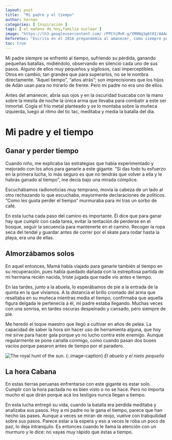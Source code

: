 ```yaml
---
layout: post
title:  "Mi padre y el tiempo"
author: hernan
categories: [ Inspiración ]
tags: [ el mañana de hoy,familia nuclear ]
image: "https://lh3.googleusercontent.com/-rPPCtLMvK-g/YM9Nq3g6t0I/AAAAAAABgEk/H7eKlmlQ0ZIJ94T0hItU2HUeN9PKGOApQCLcBGAsYHQ/s1600/1624198571054705-0.png"
beforetoc: "Escrito en el 2016 prepandemia al amanecer, como siempre puntual, sin recurrir a la alarma del reloj."
toc: true
---
```


Mi padre siempre se enfrentó al tiempo, sufriendo su pérdida, ganando pequeñas batallas, midiéndolo, observando en silencio cada uno de sus pasos. Alguno de ellos muy pequeños y sigilosos, casi imperceptibles. Otros en cambio, tan grandes que para superarlos, no se le nombra directamente. “Aquel tiempo”, “años atrás”; son imprecisiones que los hijos de Adán usan para no mirarlo de frente. Pero mi padre no era uno de ellos.

Antes del amanecer, abría sus ojos y en la oscuridad buscaba con la mano sobre la mesita de noche la única arma que llevaba para combatir a este ser inmortal. Cogía el frío metal planteado y se lo montaba sobre la muñeca izquierda, luego al ritmo del tic tac, meditaba y media la batalla del día.

# Mi padre y el tiempo

## Ganar y perder tiempo

Cuando niño, me explicaba las estrategias que había experimentado y mejorado con los años para ganarle a este gigante. “Si das todo tu esfuerzo en la primera lucha, lo más seguro es que no tendrás que volver a ella y le habrás ganado al tiempo”, me decía bajo una mirada cómplice.

Escuchábamos radionoticias muy temprano, movía la cabeza de un lado al otro rechazando lo que escuchaba, mayormente declaraciones de políticos. “Como les gusta perder el tiempo” murmuraba para mí tras un sorbo de café.

En esta lucha cada paso del camino es importante. Él dice que para ganar hay que cumplir con cada tarea, evitar la tentación de perderse en el bosque, seguir la secuencia para mantenerte en el camino. Recoger la ropa seca del tendal y guardar antes de correr por el skate para rodar hasta la playa, era una de ellas.

## Almorzábamos solos

En aquel entonces, Mamá había viajado para ganarle también al tiempo en su recuperación, pues había quedado dañada con la estrepitosa partida de mi hermana recién nacida, triste jugada que nadie vio antes e tiempo.

En las tardes, junto a la abuela, lo esperábamos de pie a la entrada de la quinta en la que vivíamos. A la distancia el brillo cromado del arma que resaltaba en su muñeca mientras media el tiempo, confirmaba que aquella figura delgada le pertenecía a él, mi padre estaba llegando. Muchas veces con una sonrisa, en tardes oscuras despeinado y cansado, pero siempre de pie.

Me heredó el toque maestro que llegó a cultivar en años de pelea. La capacidad de saber la hora sin hacer uso de herramienta alguna, que hoy me sirve para hacer gala porque yo no lucho contra este enemigo. Aunque regularmente se pone canalla conmigo, como cuando pasan dos buses vacíos porque pasaron antes de tiempo por el paradero.

 ![The royal hunt of the sun](https://lh3.googleusercontent.com/-OI_lFDCAE1s/YM9NpkV9DKI/AAAAAAABgEg/7zP77EZvgR0xpWiNe4gyM8c0fKslYIasACLcBGAsYHQ/s1600/1624198567174655-1.png). 
{:.image-caption}
*El abuelo y el nieto pequeño*

## La hora Cabana

En estas tierras peruanas enfrentarse con este gigante es estar solo. Cumplir con la hora pactada no es bien visto o no se hace. Pero no importa mucho el que dirán porque acá los testigos nunca llegan a tiempo.

En esta lucha entregó su vida, cuando la batalla era perdida meditaba y analizaba sus pasos. Hoy a mi padre no le gana el tiempo, parece que han hecho las pases. Aunque a veces se miran de reojo, vuelve con trabquilidad sobre sus pasos. Parece estar a la espera y eso a veces le roba un poco de paz, lo deja intranquilo. Es entonces cuando le llama la atención con un murmuro y le dice: no vayas muy rápido que éstas a tiempo.
